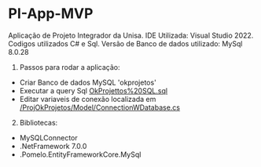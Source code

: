 # PI-App-MVP
Aplicação de Projeto Integrador da Unisa.
IDE Utilizada: Visual Studio 2022.
Codigos utilizados C# e Sql.
Versão de Banco de dados utilizado: MySql 8.0.28
1. Passos para rodar a aplicação:
- Criar Banco de dados MySQL 'okprojetos'
- Executar a query Sql [OkProjettos%20SQL.sql](OkProjettos%20SQL.sql)
- Editar variaveis de conexão localizada em [/ProjOkProjetos/Model/ConnectionWDatabase.cs](/ProjOkProjetos/Model/ConnectionWDatabase.cs)
2. Bibliotecas:
- MySQLConnector
- .NetFramework 7.0.0
- .Pomelo.EntityFrameworkCore.MySql
